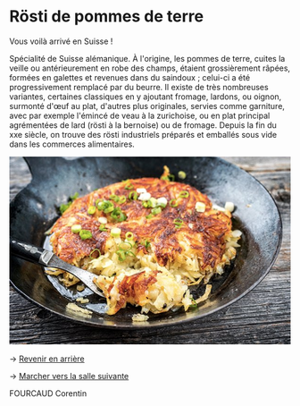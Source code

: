 # **Rösti de pommes de terre**

Vous voilà arrivé en Suisse !

Spécialité de Suisse alémanique. À l'origine, les pommes de terre, cuites la veille ou antérieurement en robe des champs, étaient grossièrement râpées, formées en galettes et revenues dans du saindoux ; celui-ci a été progressivement remplacé par du beurre. Il existe de très nombreuses variantes, certaines classiques en y ajoutant fromage, lardons, ou oignon, surmonté d'œuf au plat, d'autres plus originales, servies comme garniture, avec par exemple l'émincé de veau à la zurichoise, ou en plat principal agrémentées de lard (rösti à la bernoise) ou de fromage. Depuis la fin du xxe siècle, on trouve des rösti industriels préparés et emballés sous vide dans les commerces alimentaires.

![alt text](/images/Plat12.jpg)

-> [Revenir en arrière](https://github.com/cfourcaud/TP2_GRP3_Labyrinthe/blob/main/Salle9.md)

-> [Marcher vers la salle suivante](https://github.com/cfourcaud/TP2_GRP3_Labyrinthe/blob/main/end.md)

FOURCAUD Corentin
